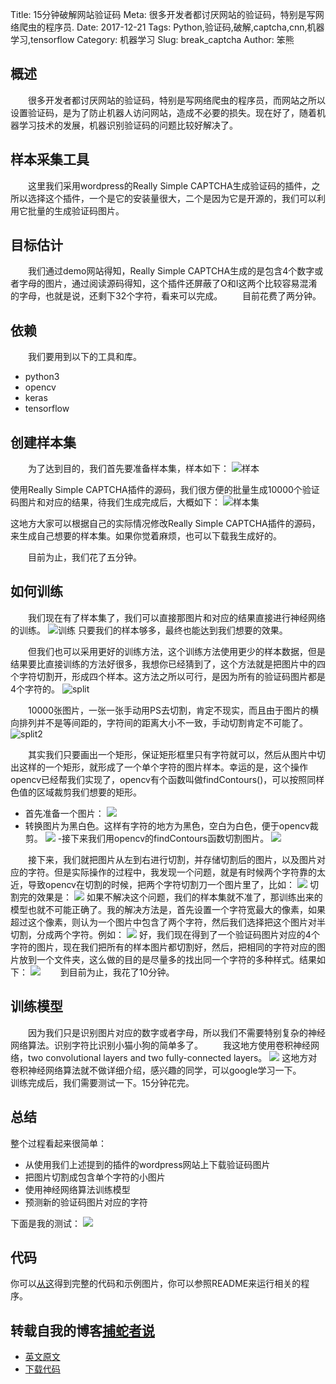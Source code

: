 Title: 15分钟破解网站验证码
Meta: 很多开发者都讨厌网站的验证码，特别是写网络爬虫的程序员.
Date: 2017-12-21
Tags: Python,验证码,破解,captcha,cnn,机器学习,tensorflow
Category: 机器学习
Slug: break_captcha
Author: 笨熊

## 概述
&emsp;&emsp;很多开发者都讨厌网站的验证码，特别是写网络爬虫的程序员，而网站之所以设置验证码，是为了防止机器人访问网站，造成不必要的损失。现在好了，随着机器学习技术的发展，机器识别验证码的问题比较好解决了。

## 样本采集工具
&emsp;&emsp;这里我们采用wordpress的Really Simple CAPTCHA生成验证码的插件，之所以选择这个插件，一个是它的安装量很大，二个是因为它是开源的，我们可以利用它批量的生成验证码图片。

## 目标估计
&emsp;&emsp;我们通过demo网站得知，Really Simple CAPTCHA生成的是包含4个数字或者字母的图片，通过阅读源码得知，这个插件还屏蔽了O和I这两个比较容易混淆的字母，也就是说，还剩下32个字符，看来可以完成。
&emsp;&emsp;目前花费了两分钟。

## 依赖
&emsp;&emsp;我们要用到以下的工具和库。

- python3
- opencv
- keras
- tensorflow

## 创建样本集
&emsp;&emsp;为了达到目的，我们首先要准备样本集，样本如下：
![样本](http://7xpx6h.com1.z0.glb.clouddn.com/d7b6ad66fc8497c2bbc9b9178721b8b9)

使用Really Simple CAPTCHA插件的源码，我们很方便的批量生成10000个验证码图片和对应的结果，待我们生成完成后，大概如下：
![样本集](http://7xpx6h.com1.z0.glb.clouddn.com/3472750b24fafd10795f1d76a00068ac
)

这地方大家可以根据自己的实际情况修改Really Simple CAPTCHA插件的源码，来生成自己想要的样本集。如果你觉着麻烦，也可以下载我生成好的。

&emsp;&emsp;目前为止，我们花了五分钟。

## 如何训练
&emsp;&emsp;我们现在有了样本集了，我们可以直接那图片和对应的结果直接进行神经网络的训练。
![训练](http://7xpx6h.com1.z0.glb.clouddn.com/91ebda315025fc8f34851d890bb9753b
)
只要我们的样本够多，最终也能达到我们想要的效果。

&emsp;&emsp;但我们也可以采用更好的训练方法，这个训练方法使用更少的样本数据，但是结果要比直接训练的方法好很多，我想你已经猜到了，这个方法就是把图片中的四个字符切割开，形成四个样本。这方法之所以可行，是因为所有的验证码图片都是4个字符的。
![split](http://7xpx6h.com1.z0.glb.clouddn.com/e6a80add1873b633114da416aeb75d5b
)

&emsp;&emsp;10000张图片，一张一张手动用PS去切割，肯定不现实，而且由于图片的横向排列并不是等间距的，字符间的距离大小不一致，手动切割肯定不可能了。
![split2](http://7xpx6h.com1.z0.glb.clouddn.com/1_yyfjNSCKt8IvY7JqANnOZg.gif)

&emsp;&emsp;其实我们只要画出一个矩形，保证矩形框里只有字符就可以，然后从图片中切出这样的一个矩形，就形成了一个单个字符的图片样本。幸运的是，这个操作opencv已经帮我们实现了，opencv有个函数叫做findContours()，可以按照同样色值的区域裁剪我们想要的矩形。
- 首先准备一个图片：
![](http://7xpx6h.com1.z0.glb.clouddn.com/6ac9c97fff05d66c603bc8e2b4a43622
)
- 转换图片为黑白色。这样有字符的地方为黑色，空白为白色，便于opencv裁剪。
![](http://7xpx6h.com1.z0.glb.clouddn.com/d81d5d535b57ca6128ef636df518839e
)
-接下来我们用opencv的findContours函数切割图片。
![](http://7xpx6h.com1.z0.glb.clouddn.com/5be4cd022968c4ac2074c6bcc6ed27d0
)

&emsp;&emsp;接下来，我们就把图片从左到右进行切割，并存储切割后的图片，以及图片对应的字符。但是实际操作的过程中，我发现一个问题，就是有时候两个字符靠的太近，导致opencv在切割的时候，把两个字符切割刀一个图片里了，比如：
![](http://7xpx6h.com1.z0.glb.clouddn.com/9c581bdf088a5cf8c00f9095e5100c25
)
切割完的效果是：
![](http://7xpx6h.com1.z0.glb.clouddn.com/87fc46e117afa15725cbe868bac1f1ab
)
如果不解决这个问题，我们的样本集就不准了，那训练出来的模型也就不可能正确了。我的解决方法是，首先设置一个字符宽最大的像素，如果超过这个像素，则认为一个图片中包含了两个字符，然后我们选择把这个图片对半切割，分成两个字符。例如：
![](http://7xpx6h.com1.z0.glb.clouddn.com/11485e04bce19c0324c66a64baa24a4b
)
好，我们现在得到了一个验证码图片对应的4个字符的图片，现在我们把所有的样本图片都切割好，然后，把相同的字符对应的图片放到一个文件夹，这么做的目的是尽量多的找出同一个字符的多种样式。结果如下：
![](http://7xpx6h.com1.z0.glb.clouddn.com/a77740cbaf3d2fd3d8a8f7ab7baf7c08
)
&emsp;&emsp;到目前为止，我花了10分钟。

## 训练模型
&emsp;&emsp;因为我们只是识别图片对应的数字或者字母，所以我们不需要特别复杂的神经网络算法。识别字符比识别小猫小狗的简单多了。
&emsp;&emsp;我这地方使用卷积神经网络，two convolutional layers and two fully-connected layers。
![](http://7xpx6h.com1.z0.glb.clouddn.com/7ff8e602cb0fe1fc73673a4c568275bd
)
这地方对卷积神经网络算法就不做详细介绍，感兴趣的同学，可以google学习一下。
&emsp;&emsp;训练完成后，我们需要测试一下。15分钟花完。

## 总结
整个过程看起来很简单：
- 从使用我们上述提到的插件的wordpress网站上下载验证码图片
- 把图片切割成包含单个字符的小图片
- 使用神经网络算法训练模型
- 预测新的验证码图片对应的字符

下面是我的测试：
![](http://7xpx6h.com1.z0.glb.clouddn.com/1_7RE-Ql6jaDu1jCfi0OgtTw.gif)

## 代码
你可以[从这](https://s3-us-west-2.amazonaws.com/mlif-example-code/solving_captchas_code_examples.zip)得到完整的代码和示例图片，你可以参照README来运行相关的程序。

## 转载自我的博客[捕蛇者说]()
- [英文原文](https://medium.com/@ageitgey/how-to-break-a-captcha-system-in-15-minutes-with-machine-learning-dbebb035a710)
- [下载代码](https://s3-us-west-2.amazonaws.com/mlif-example-code/solving_captchas_code_examples.zip)



